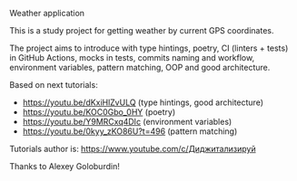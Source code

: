 Weather application

This is a study project for getting weather by current GPS coordinates.

The project aims to introduce with type hintings, poetry,
CI (linters + tests) in GitHub Actions, mocks in tests,
commits naming and workflow, environment variables,
pattern matching, OOP and good architecture.

Based on next tutorials:
  - https://youtu.be/dKxiHlZvULQ (type hintings, good architecture)
  - https://youtu.be/KOC0Gbo_0HY (poetry)
  - https://youtu.be/Y9MRCxq4DIc (environment variables)
  - https://youtu.be/0kyy_zKO86U?t=496 (pattern matching)

Tutorials author is:
  https://www.youtube.com/c/Диджитализируй

Thanks to Alexey Goloburdin!
